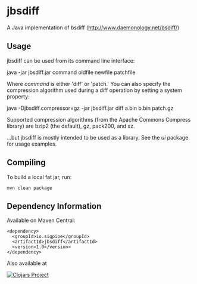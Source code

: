 jbsdiff
=======
A Java implementation of bsdiff (http://www.daemonology.net/bsdiff/)


Usage
-----
jbsdiff can be used from its command line interface:

java -jar jbsdiff.jar command oldfile newfile patchfile

Where *command* is either 'diff' or 'patch.'  You can also specify the
compression algorithm used during a diff operation by setting a system property:

java -Djbsdiff.compressor=gz -jar jbsdiff.jar diff a.bin b.bin patch.gz

Supported compression algorithms (from the Apache Commons Compress library) are
bzip2 (the default), gz, pack200, and xz.

...but jbsdiff is mostly intended to be used as a library.  See the _ui_ package
for usage examples.

Compiling
---------
To build a local fat jar, run:
```
mvn clean package
```

Dependency Information
----------------------
Available on Maven Central:
```
<dependency>
  <groupId>io.sigpipe</groupId>
  <artifactId>jbsdiff</artifactId>
  <version>1.0</version>
</dependency>
```

Also available at

[![Clojars Project](http://clojars.org/org.jbsdiff/jbsdiff/latest-version.svg)](http://clojars.org/org.jbsdiff/jbsdiff)
